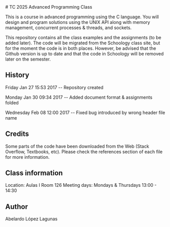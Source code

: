 <snippet>
# TC 2025 Advanced Programming Class

This is a course in advanced programming using the C language. You will design and program solutions using the UNIX API along with memory management, concurrent processes & threads, and sockets.

This repository contains all the class examples and the assignments (to be added later). The code will be migrated from the Schoology class site, but for the moment the code is in both places. However, be advised that the Github version is up to date and that the code in Schoology will be removed later on the semester.

## History
Friday    Jan 27 15:53 2017 -- Repository created

Monday    Jan 30 09:34 2017 -- Added document format & assignments folded

Wednesday Feb 08 12:00 2017 -- Fixed bug introduced by wrong header file name


## Credits

Some parts of the code have been downloaded from the Web (Stack Overflow, Textbooks, etc). Please check the references section of each file for more information.

## Class information

Location: Aulas I Room 126
Meeting days: Mondays & Thursdays 13:00 - 14:30

## Author

Abelardo López Lagunas
</snippet>




